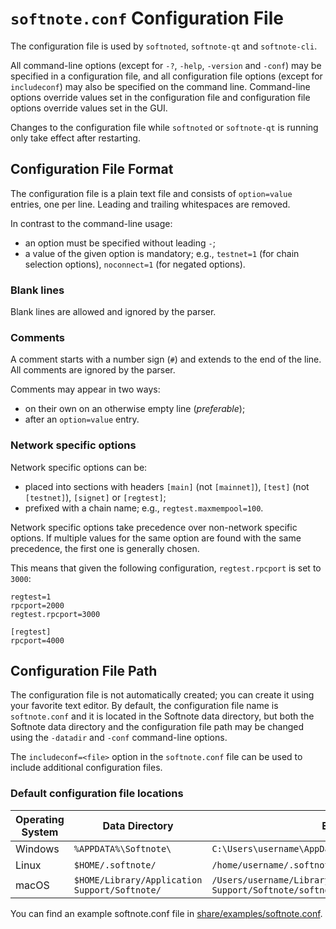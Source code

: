 # `softnote.conf` Configuration File

The configuration file is used by `softnoted`, `softnote-qt` and `softnote-cli`.

All command-line options (except for `-?`, `-help`, `-version` and `-conf`) may be specified in a configuration file, and all configuration file options (except for `includeconf`) may also be specified on the command line. Command-line options override values set in the configuration file and configuration file options override values set in the GUI.

Changes to the configuration file while `softnoted` or `softnote-qt` is running only take effect after restarting.

## Configuration File Format

The configuration file is a plain text file and consists of `option=value` entries, one per line. Leading and trailing whitespaces are removed.

In contrast to the command-line usage:
- an option must be specified without leading `-`;
- a value of the given option is mandatory; e.g., `testnet=1` (for chain selection options), `noconnect=1` (for negated options).

### Blank lines

Blank lines are allowed and ignored by the parser.

### Comments

A comment starts with a number sign (`#`) and extends to the end of the line. All comments are ignored by the parser.

Comments may appear in two ways:
- on their own on an otherwise empty line (_preferable_);
- after an `option=value` entry.

### Network specific options

Network specific options can be:
- placed into sections with headers `[main]` (not `[mainnet]`), `[test]` (not `[testnet]`), `[signet]` or `[regtest]`;
- prefixed with a chain name; e.g., `regtest.maxmempool=100`.

Network specific options take precedence over non-network specific options.
If multiple values for the same option are found with the same precedence, the
first one is generally chosen.

This means that given the following configuration, `regtest.rpcport` is set to `3000`:

```
regtest=1
rpcport=2000
regtest.rpcport=3000

[regtest]
rpcport=4000
```

## Configuration File Path

The configuration file is not automatically created; you can create it using your favorite text editor. By default, the configuration file name is `softnote.conf` and it is located in the Softnote data directory, but both the Softnote data directory and the configuration file path may be changed using the `-datadir` and `-conf` command-line options.

The `includeconf=<file>` option in the `softnote.conf` file can be used to include additional configuration files.

### Default configuration file locations

Operating System | Data Directory | Example Path
-- | -- | --
Windows | `%APPDATA%\Softnote\` | `C:\Users\username\AppData\Roaming\Softnote\softnote.conf`
Linux | `$HOME/.softnote/` | `/home/username/.softnote/softnote.conf`
macOS | `$HOME/Library/Application Support/Softnote/` | `/Users/username/Library/Application Support/Softnote/softnote.conf`

You can find an example softnote.conf file in [share/examples/softnote.conf](../share/examples/softnote.conf).
